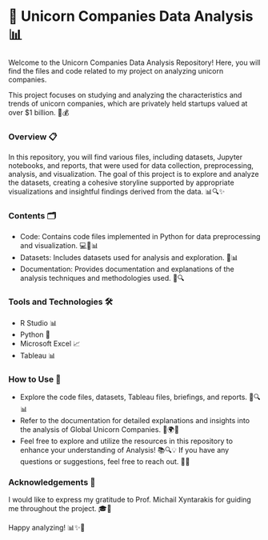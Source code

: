 
# 🦄 Unicorn Companies Data Analysis 📊

Welcome to the Unicorn Companies Data Analysis Repository! Here, you will find the files and code related to my project on analyzing unicorn companies.

This project focuses on studying and analyzing the characteristics and trends of unicorn companies, which are privately held startups valued at over $1 billion. 🚀💰

### Overview 📋
In this repository, you will find various files, including datasets, Jupyter notebooks, and reports, that were used for data collection, preprocessing, analysis, and visualization. The goal of this project is to explore and analyze the datasets, creating a cohesive storyline supported by appropriate visualizations and insightful findings derived from the data. 📊🔍✨

### Contents 🗂️
- Code: Contains code files implemented in Python for data preprocessing and visualization. 💻🐍📊
- Datasets: Includes datasets used for analysis and exploration. 📂📊
- Documentation: Provides documentation and explanations of the analysis techniques and methodologies used. 📝🔍

### Tools and Technologies 🛠️
- R Studio 📊
- Python 🐍
- Microsoft Excel 📈
- Tableau 📊

### How to Use 📖
- Explore the code files, datasets, Tableau files, briefings, and reports. 📂🔍📊
- Refer to the documentation for detailed explanations and insights into the analysis of Global Unicorn Companies. 📝🌍🦄
- Feel free to explore and utilize the resources in this repository to enhance your understanding of Analysis! 📚🔍💡
If you have any questions or suggestions, feel free to reach out. 💬🤝

### Acknowledgements 🙏
I would like to express my gratitude to Prof. Michail Xyntarakis for guiding me throughout the project. 🎓🙌

Happy analyzing! 📊✨🦄
